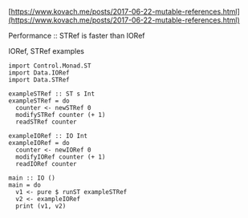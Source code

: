 [https://www.kovach.me/posts/2017-06-22-mutable-references.html](https://www.kovach.me/posts/2017-06-22-mutable-references.html)

Performance :: STRef is faster than IORef

IORef, STRef examples
```
import Control.Monad.ST
import Data.IORef
import Data.STRef

exampleSTRef :: ST s Int
exampleSTRef = do
  counter <- newSTRef 0
  modifySTRef counter (+ 1)
  readSTRef counter

exampleIORef :: IO Int
exampleIORef = do
  counter <- newIORef 0
  modifyIORef counter (+ 1)
  readIORef counter
  
main :: IO ()
main = do
  v1 <- pure $ runST exampleSTRef  
  v2 <- exampleIORef
  print (v1, v2)
```